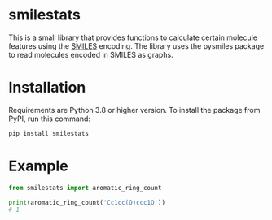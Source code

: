 # smilestats

This is a small library that provides functions to calculate certain molecule features using the [SMILES](http://opensmiles.org/) encoding. The library uses the pysmiles package to read molecules encoded in SMILES as graphs.

# Installation

Requirements are Python 3.8 or higher version. To install the package from PyPI, run this command:

```bash
pip install smilestats
```

# Example

```python
from smilestats import aromatic_ring_count

print(aromatic_ring_count('Cc1cc(O)ccc1O'))
# 1 
```
